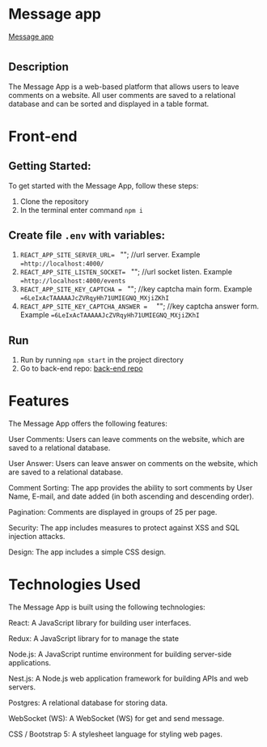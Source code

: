 # Message app

 [Message app](https://zen-intership-web.onrender.com/)
#
## Description

The Message App is a web-based platform that allows users to leave comments on a website. All user comments are saved to a relational database and can be sorted and displayed in a table format.

# Front-end
## Getting Started:
To get started with the Message App, follow these steps:
1. Clone the repository
2. In the terminal enter command `npm i`

## Create file `.env` with variables:
1. `REACT_APP_SITE_SERVER_URL= ` ""; //url server. Example `=http://localhost:4000/`
2. `REACT_APP_SITE_LISTEN_SOCKET= ` ""; //url socket  listen. Example `=http://localhost:4000/events`
3. `REACT_APP_SITE_KEY_CAPTCHA = ` ""; //key captcha main form. Example `=6LeIxAcTAAAAAJcZVRqyHh71UMIEGNQ_MXjiZKhI`
4. `REACT_APP_SITE_KEY_CAPTCHA_ANSWER =  ` ""; //key captcha answer form. Example `=6LeIxAcTAAAAAJcZVRqyHh71UMIEGNQ_MXjiZKhI`

## Run
1. Run  by running `npm start` in the project directory
2. Go to back-end repo:  [back-end repo](https://github.com/Ihorhavryliak/zen-internship-server)
#
# Features
The Message App offers the following features:

User Comments: Users can leave comments on the website, which are saved to a relational database.

User Answer: Users can leave answer on comments on the website, which are saved to a relational database.

Comment Sorting: The app provides the ability to sort comments by User Name, E-mail, and date added (in both ascending and descending order).

Pagination: Comments are displayed in groups of 25 per page.

Security: The app includes measures to protect against XSS and SQL injection attacks.

Design: The app includes a simple CSS design.

# Technologies Used
The Message App is built using the following technologies:

React: A JavaScript library for building user interfaces.

Redux: A JavaScript library for to manage the state 

Node.js: A JavaScript runtime environment for building server-side applications.

Nest.js: A Node.js web application framework for building APIs and web servers.

Postgres: A relational database for storing data.

WebSocket (WS): A WebSocket (WS) for get and send message.

CSS / Bootstrap 5: A stylesheet language for styling web pages.



